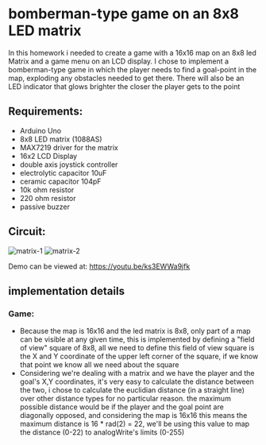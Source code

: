 # bomberman-type game on an 8x8 LED matrix
In this homework i needed to create a game with a 16x16 map on an 8x8 led Matrix and a game menu on an LCD display. I chose to implement a bomberman-type game in which the player needs to find a goal-point in the map, exploding any obstacles needed to get there. There will also be an LED indicator that glows brighter the closer the player gets to the point

## Requirements:
 - Arduino Uno
 - 8x8 LED matrix (1088AS)
 - MAX7219 driver for the matrix
 - 16x2 LCD Display
 - double axis joystick controller
 - electrolytic capacitor 10uF
 - ceramic capacitor 104pF
 - 10k ohm resistor
 - 220 ohm resistor
 - passive buzzer

## Circuit:
![matrix-1](https://github.com/blwUsama/8x8MatrixGame/assets/95240433/4755f6ca-6930-454a-9f50-19ff0f861e9c)
![matrix-2](https://github.com/blwUsama/8x8MatrixGame/assets/95240433/742d440a-f5aa-4582-b92a-5df3e50fc09f)

Demo can be viewed at: https://youtu.be/ks3EWWa9jfk

 ## implementation details
### Game:
- Because the map is 16x16 and the led matrix is 8x8, only part of a map can be visible at any given time, this is implemented by defining a "field of view" square of 8x8, all we need to define this field of view square is the X and Y coordinate of the upper left corner of the square, if we know that point we know all we need about the square
- Considering we're dealing with a matrix and we have the player and the goal's X,Y coordinates, it's very easy to calculate the distance between the two, i chose to calculate the euclidian distance (in a straight line) over other distance types for no particular reason. the maximum possible distance would be if the player and the goal point are diagonally opposed, and considering the map is 16x16 this means the maximum distance is 16 * rad(2) = 22, we'll be using this value to map the distance (0-22) to analogWrite's limits (0-255)


